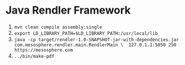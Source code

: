 # Java Rendler Framework

1. `mvn clean compile assembly:single`
1. `export LD_LIBRARY_PATH=$LD_LIBRARY_PATH:/usr/local/lib`
1. `java -cp target/rendler-1.0-SNAPSHOT-jar-with-dependencies.jar com.mesosphere.rendler.main.RendlerMain \ 
    127.0.1.1:5050 250 https://mesosphere.com`
1. `../bin/make-pdf`
